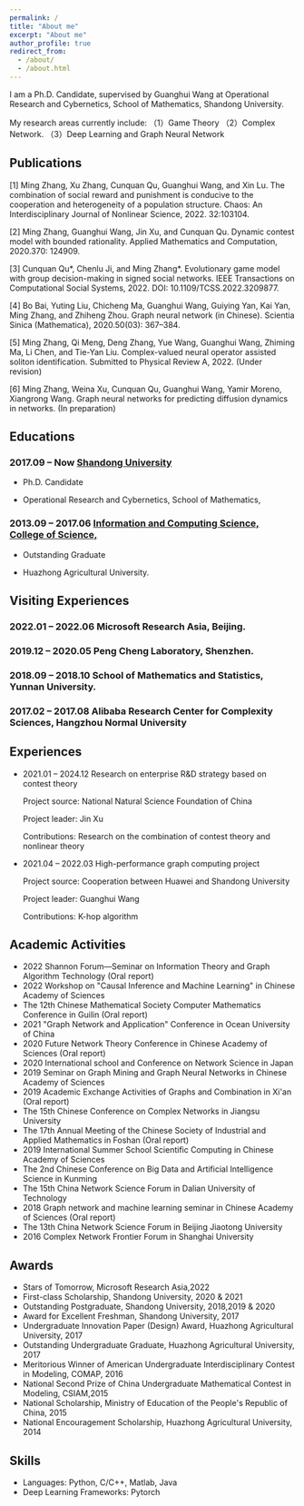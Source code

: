 ```yaml
---
permalink: /
title: "About me"
excerpt: "About me"
author_profile: true
redirect_from: 
  - /about/
  - /about.html
---
```


I am a Ph.D. Candidate, supervised by Guanghui Wang at  Operational Research and Cybernetics, School of Mathematics, Shandong University.

My research areas currently include: （1）Game Theory
（2）Complex Network. （3）Deep Learning and Graph Neural Network


## Publications

[1] Ming Zhang, Xu Zhang, Cunquan Qu, Guanghui Wang, and Xin Lu. The combination of social reward and   punishment is conducive to the cooperation and heterogeneity of a population structure. Chaos: An Interdisciplinary Journal of Nonlinear Science, 2022. 32:103104.

[2]   Ming Zhang, Guanghui Wang, Jin Xu, and Cunquan Qu. Dynamic contest model with bounded rationality. Applied Mathematics and Computation, 2020.370: 124909.

[3]   Cunquan Qu*, Chenlu Ji, and Ming Zhang*. Evolutionary game model with group decision-making in signed social networks. IEEE Transactions on Computational Social Systems, 2022. DOI: 10.1109/TCSS.2022.3209877.

[4]   Bo Bai, Yuting Liu, Chicheng Ma, Guanghui Wang, Guiying Yan, Kai Yan, Ming Zhang, and Zhiheng Zhou. Graph neural network (in Chinese). Scientia Sinica (Mathematica), 2020.50(03): 367–384.

[5]   Ming Zhang, Qi Meng, Deng Zhang, Yue Wang, Guanghui Wang, Zhiming Ma, Li Chen, and Tie-Yan Liu. Complex-valued neural operator assisted soliton identification. Submitted to Physical Review A, 2022. (Under revision)

[6]  Ming Zhang, Weina Xu, Cunquan Qu, Guanghui Wang, Yamir Moreno, Xiangrong Wang. Graph neural networks for predicting diffusion dynamics in networks. (In preparation)



<!-- 
<p><b>The combination of social reward and   punishment is conducive to the cooperation and heterogeneity of a population structure.</b> 
<br><small>
<i>Chaos: An Interdisciplinary Journal of Nonlinear Science, 2022. 32:103104.</i>
<br />
<u>Ming Zhang</u>, Xu Zhang, Cunquan Qu, Guanghui Wang, and Xin Lu. 
<br />
</p> -->

## Educations

<td align="left"><h3>
2017.09 – Now <a href="http://en.xjtu.edu.cn/">Shandong University</a> </h3>
<ul>
<li><p>Ph.D. Candidate</p>
</li>
<li><p>Operational Research and Cybernetics, School of Mathematics, </p>
</li>
</ul>
</td>

<td align="left"><h3>
2013.09 – 2017.06 <a href="http://en.xjtu.edu.cn/">Information and Computing Science, College of Science, </a> </h3>
<ul>
<li><p>Outstanding Graduate</p>
</li>
<li><p>Huazhong Agricultural University.</p>
</li>
</ul>
</td>



## Visiting Experiences

 <td align="left"><h3>
2022.01 – 2022.06          Microsoft Research Asia, Beijing. 
</td>

 <td align="left"><h3>
2019.12 – 2020.05          Peng Cheng Laboratory, Shenzhen.
</td>

 <td align="left"><h3>
2018.09 – 2018.10          School of Mathematics and Statistics, Yunnan University.
</td>

 <td align="left"><h3>
2017.02 – 2017.08          Alibaba Research Center for Complexity Sciences, Hangzhou Normal University
</td>

## Experiences

<ul>
<li>
2021.01 – 2024.12     Research on enterprise R&D strategy based on contest theory

Project source: National Natural Science Foundation of China

Project leader: Jin Xu

Contributions: Research on the combination of contest theory and nonlinear theory


</li>

<li>
2021.04 – 2022.03     High-performance graph computing project

Project source: Cooperation between Huawei and Shandong University

Project leader: Guanghui Wang

Contributions: K-hop algorithm


</li>
</ul>

## Academic Activities

<ul>
<li>2022 Shannon Forum—Seminar on Information Theory and Graph Algorithm Technology (Oral report)
</li><li>2022 Workshop on "Causal Inference and Machine Learning" in Chinese Academy of Sciences
</li><li>The 12th Chinese Mathematical Society Computer Mathematics Conference in Guilin (Oral report)
</li><li>2021 "Graph Network and Application" Conference in Ocean University of China
</li><li>2020 Future Network Theory Conference in Chinese Academy of Sciences (Oral report)
</li><li>2020 International school and Conference on Network Science in Japan
</li><li>2019 Seminar on Graph Mining and Graph Neural Networks in Chinese Academy of Sciences
</li><li>2019 Academic Exchange Activities of Graphs and Combination in Xi'an (Oral report) 
</li><li>The 15th Chinese Conference on Complex Networks in Jiangsu University
</li><li>The 17th Annual Meeting of the Chinese Society of Industrial and Applied Mathematics in Foshan (Oral report)
</li><li>2019 International Summer School Scientific Computing in Chinese Academy of Sciences
</li><li>The 2nd Chinese Conference on Big Data and Artificial Intelligence Science in Kunming
</li><li>The 15th China Network Science Forum in Dalian University of Technology
</li><li>2018 Graph network and machine learning seminar in Chinese Academy of Sciences (Oral report)
</li><li>The 13th China Network Science Forum in Beijing Jiaotong University
</li><li>2016 Complex Network Frontier Forum in Shanghai University
</ul>


## Awards

<ul>
</li><li>Stars of Tomorrow, Microsoft Research Asia,2022
</li><li>First-class Scholarship, Shandong University, 2020 & 2021
</li><li>Outstanding Postgraduate, Shandong University, 2018,2019 & 2020
</li><li>Award for Excellent Freshman, Shandong University, 2017
</li><li>Undergraduate Innovation Paper (Design) Award, Huazhong Agricultural University, 2017
</li><li>Outstanding Undergraduate Graduate, Huazhong Agricultural University, 2017
</li><li>Meritorious Winner of American Undergraduate Interdisciplinary Contest in Modeling, COMAP, 2016
</li><li>National Second Prize of China Undergraduate Mathematical Contest in Modeling, CSIAM,2015
</li><li>National Scholarship, Ministry of Education of the People's Republic of China, 2015
</li><li>National Encouragement Scholarship, Huazhong Agricultural University, 2014
</ul>

## Skills

<ul>
</li><li>Languages: Python, C/C++, Matlab, Java
</li><li>Deep Learning Frameworks: Pytorch
</ul>
